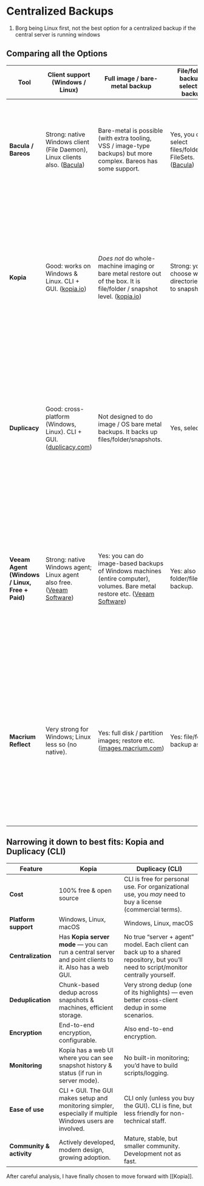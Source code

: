 # Centralized Backups

1. Borg being Linux first, not the best option for a centralized backup if the central server is running windows

## Comparing all the Options

| Tool                                           | Client support (Windows / Linux)                                                                                                                                                                                | Full image / bare-metal backup                                                                                                                                                                                                                                         | File/folder backup / selective backup                                                                                                                                                         | Incremental / Differential / Forever-incremental support                                                                                                                                                                | Deduplication / storage efficiency                                                                      | Encryption / security features                                                                                                                                                                                                                                                                                | Central management / monitoring possible?                                                                                                                                                                                                        | Free vs Paid / licensing concerns                                                                                                                                                                                                                           | Pros / Cons in your use case                                                                                                                                                                                                           |
| ---------------------------------------------- | --------------------------------------------------------------------------------------------------------------------------------------------------------------------------------------------------------------- | ---------------------------------------------------------------------------------------------------------------------------------------------------------------------------------------------------------------------------------------------------------------------- | --------------------------------------------------------------------------------------------------------------------------------------------------------------------------------------------- | ----------------------------------------------------------------------------------------------------------------------------------------------------------------------------------------------------------------------- | ------------------------------------------------------------------------------------------------------- | ------------------------------------------------------------------------------------------------------------------------------------------------------------------------------------------------------------------------------------------------------------------------------------------------------------- | ------------------------------------------------------------------------------------------------------------------------------------------------------------------------------------------------------------------------------------------------ | ----------------------------------------------------------------------------------------------------------------------------------------------------------------------------------------------------------------------------------------------------------- | -------------------------------------------------------------------------------------------------------------------------------------------------------------------------------------------------------------------------------------- |
| **Bacula / Bareos**                            | Strong: native Windows client (File Daemon), Linux clients also. ([Bacula](https://www.bacula.org/15.0.x-manuals/en/main/Windows_Version_Bacula.html?utm_source=chatgpt.com "The Windows Version of Bacula"))   | Bare-metal is possible (with extra tooling, VSS / image-type backups) but more complex. Bareos has some support.                                                                                                                                                       | Yes, you can select files/folders via FileSets. ([Bacula](https://www.bacula.org/en/dev-manual/main/main/Windows_Version_Bacula.html?utm_source=chatgpt.com "The Windows Version of Bacula")) | Yes — incremental etc. Bacula supports scheduling of full/incremental etc.                                                                                                                                              | Moderate: deduplication is less built-in than some newer tools; more about efficient storage & pooling. | Security: uses authentication, can use encryption; but you will need to configure carefully. Windows VSS plugin helps for consistent backups. ([docs.baculasystems.com](https://docs.baculasystems.com/BEDedicatedBackupSolutions/Applications/OnPremise/vss/index.html?utm_source=chatgpt.com "VSS Plugin")) | Yes — centralized server, monitoring, catalog, etc. Very mature.                                                                                                                                                                                 | Mostly open‐source; enterprise / support / plugin features may cost. Need to invest in learning / setup.                                                                                                                                                    | **Pros:** Very mature, scalable, good for many clients. **Cons:** Steep learning curve; full image restore more involved; admin overhead.                                                                                              |
| **Kopia**                                      | Good: works on Windows & Linux. CLI + GUI. ([kopia.io](https://kopia.io/docs/installation/?utm_source=chatgpt.com "Download & Installation \| Kopia"))                                                          | _Does not_ do whole-machine imaging or bare metal restore out of the box. It is file/folder / snapshot level. ([kopia.io](https://kopia.io/docs/?utm_source=chatgpt.com "What is Kopia? \| Kopia"))                                                                    | Strong: you choose what directories/files to snapshot.                                                                                                                                        | Yes: supports incremental snapshotting, policies, etc. ([kopia.io](https://kopia.io/docs/features/?utm_source=chatgpt.com "Features \| Kopia"))                                                                         | Yes: dedup across snapshots. Compression.                                                               | Yes: encryption; secure transport; policies. ([kopia.io](https://kopia.io/docs/features/?utm_source=chatgpt.com "Features \| Kopia"))                                                                                                                                                                         | Some central features: repository server mode + API for multiple machines. Not as full-featured enterprise server UI as some older tools but improving. ([kopia.io](https://kopia.io/docs/features/?utm_source=chatgpt.com "Features \| Kopia")) | Open-source, free; all major functions available; few “enterprise” features may be limited.                                                                                                                                                                 | **Pros:** Lightweight, modern, secure, very good for file/folder backup; relatively easy to setup. **Cons:** No full image backup; if you need bare-metal / OS recovery of Windows + apps + boot, might need separate tool.            |
| **Duplicacy**                                  | Good: cross-platform (Windows, Linux). CLI + GUI. ([duplicacy.com](https://www.duplicacy.com/?utm_source=chatgpt.com "Duplicacy"))                                                                              | Not designed to do image / OS bare metal backups. It backs up files/folder/snapshots.                                                                                                                                                                                  | Yes, selective.                                                                                                                                                                               | Yes: has incremental backups, dedup chunking, etc. ([GitHub](https://github.com/georgyo/duplicacy-cli?utm_source=chatgpt.com "GitHub - georgyo/duplicacy-cli: A new generation cloud backup tool"))                     | Very good: dedup among clients, chunk-level, with storage efficiency.                                   | Encryption is supported. Secure transport / encryption at rest is possible.                                                                                                                                                                                                                                   | Some central monitoring via GUI jobs + dashboard; but less “agent-server” style compared to Bacula etc.                                                                                                                                          | Free for CLI & basic, GUI / commercial features require license for business / non-personal use. ([duplicacy.com](https://www.duplicacy.com/?utm_source=chatgpt.com "Duplicacy"))                                                                           | **Pros:** Efficient dedup; good for many small to medium clients; relatively simpler than Bacula. **Cons:** No image / OS backup; licensing cost may exist depending on scale / usage.                                                 |
| **Veeam Agent (Windows / Linux, Free + Paid)** | Strong: native Windows agent; Linux agent also free. ([Veeam Software](https://www.veeam.com/products/free/microsoft-windows.html?utm_source=chatgpt.com "Free Windows Backup Solution for PCs and Endpoints")) | Yes: you can do image-based backups of Windows machines (entire computer), volumes. Bare metal restore etc. ([Veeam Software](https://www.veeam.com/products/free/microsoft-windows.html?utm_source=chatgpt.com "Free Windows Backup Solution for PCs and Endpoints")) | Yes: also folder/file backup.                                                                                                                                                                 | Yes: supports incremental etc. ([Veeam Software](https://www.veeam.com/products/free/linux.html?utm_source=chatgpt.com "Free Backup for Linux workloads - Veeam Agent for Linux"))                                      | Good: though dedup / compression features are there; often Veeam storage formats are efficient.         | Very good: encryption, security; also support for volume snapshots, snapshot drivers, bootable media.                                                                                                                                                                                                         | With the full Veeam suite you get centralized control; with agents you might have some reporting. For a small number of machines, agent-based with network share target works.                                                                   | Free versions have limitations (e.g. limit on features, targets, number of workloads); paid version adds more. ([veeamapps.com](https://www.veeamapps.com/?utm_source=chatgpt.com "Veeam Backup & Replication Free Downloads \| Community Edition"))        | **Pros:** Good if you need image + file backups; strong reliability and restore options; well-known tool. **Cons:** Cost for full central management; depends what free tier gives; might be heavier-weight; licensing complexity.     |
| **Macrium Reflect**                            | Very strong for Windows; Linux less so (no native).                                                                                                                                                             | Yes: full disk / partition images; restore etc. ([images.macrium.com](https://images.macrium.com/products/business/standalone/workstation?utm_source=chatgpt.com "Macrium Software \| Reflect Workstation"))                                                           | Yes: file/folder backup as well.                                                                                                                                                              | Incremental/differential in paid versions. Free version is more limited. ([macrium-reflect.cc](https://www.macrium-reflect.cc/?utm_source=chatgpt.com "Macrium Reflect Download - Complete Backup & Imaging Solution")) | Good for image storage, but dedup across machines is not strong. More per-machine.                      | Encryption etc present in paid editions.                                                                                                                                                                                                                                                                      | Less “central server” style for many clients unless you buy business editions.                                                                                                                                                                   | Free version has limitations; to get everything (network backup, scheduling, incremental etc) may need paid. ([macrium-reflect.cc](https://www.macrium-reflect.cc/?utm_source=chatgpt.com "Macrium Reflect Download - Complete Backup & Imaging Solution")) | **Pros:** Very good imaging + restore features; tried and tested on Windows; good for small number of machines. **Cons:** Doesn’t do Linux clients well; free version limited; central management / scaling to many machines may cost. |

## Narrowing it down to best fits: Kopia and Duplicacy (CLI)

| Feature                  | **Kopia**                                                                                                 | **Duplicacy (CLI)**                                                                                                                   |
| ------------------------ | --------------------------------------------------------------------------------------------------------- | ------------------------------------------------------------------------------------------------------------------------------------- |
| **Cost**                 | 100% free & open source                                                                                   | CLI is free for personal use. For organizational use, you _may_ need to buy a license (commercial terms).                             |
| **Platform support**     | Windows, Linux, macOS                                                                                     | Windows, Linux, macOS                                                                                                                 |
| **Centralization**       | Has **Kopia server mode** — you can run a central server and point clients to it. Also has a web GUI.     | No true “server + agent” model. Each client can back up to a shared repository, but you’ll need to script/monitor centrally yourself. |
| **Deduplication**        | Chunk-based dedup across snapshots & machines, efficient storage.                                         | Very strong dedup (one of its highlights) — even better cross-client dedup in some scenarios.                                         |
| **Encryption**           | End-to-end encryption, configurable.                                                                      | Also end-to-end encryption.                                                                                                           |
| **Monitoring**           | Kopia has a web UI where you can see snapshot history & status (if run in server mode).                   | No built-in monitoring; you’d have to build scripts/logging.                                                                          |
| **Ease of use**          | CLI + GUI. The GUI makes setup and monitoring simpler, especially if multiple Windows users are involved. | CLI only (unless you buy the GUI). CLI is fine, but less friendly for non-technical staff.                                            |
| **Community & activity** | Actively developed, modern design, growing adoption.                                                      | Mature, stable, but smaller community. Development not as fast.                                                                       |

After careful analysis, I have finally chosen to move forward with [[Kopia]].